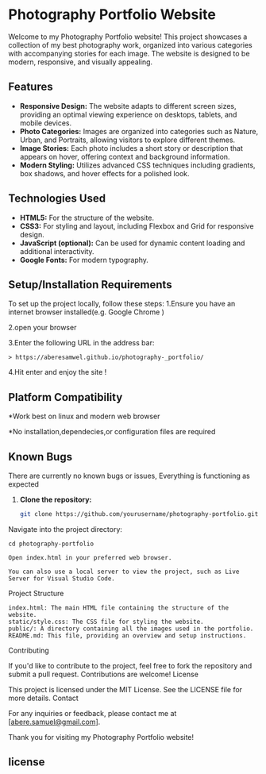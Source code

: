 # Photography Portfolio Website

Welcome to my Photography Portfolio website! This project showcases a collection of my best photography work, organized into various categories with accompanying stories for each image. The website is designed to be modern, responsive, and visually appealing.

## Features

- **Responsive Design:** The website adapts to different screen sizes, providing an optimal viewing experience on desktops, tablets, and mobile devices.
- **Photo Categories:** Images are organized into categories such as Nature, Urban, and Portraits, allowing visitors to explore different themes.
- **Image Stories:** Each photo includes a short story or description that appears on hover, offering context and background information.
- **Modern Styling:** Utilizes advanced CSS techniques including gradients, box shadows, and hover effects for a polished look.

## Technologies Used

- **HTML5:** For the structure of the website.
- **CSS3:** For styling and layout, including Flexbox and Grid for responsive design.
- **JavaScript (optional):** Can be used for dynamic content loading and additional interactivity.
- **Google Fonts:** For modern typography.

## Setup/Installation Requirements

To set up the project locally, follow these steps:
1.Ensure you have an internet browser installed(e.g. Google Chrome )

2.open your browser

3.Enter the following URL in the address bar:

    > https://aberesamwel.github.io/photography-_portfolio/
4.Hit enter and enjoy the site !

## Platform Compatibility
*Work best on linux and modern web browser

*No installation,dependecies,or configuration files are required

## Known Bugs
There are currently no known bugs or issues, Everything is functioning as expected

1. **Clone the repository:**

   ```bash
   git clone https://github.com/yourusername/photography-portfolio.git

Navigate into the project directory:

    cd photography-portfolio

    Open index.html in your preferred web browser.

    You can also use a local server to view the project, such as Live Server for Visual Studio Code.

Project Structure

    index.html: The main HTML file containing the structure of the website.
    static/style.css: The CSS file for styling the website.
    public/: A directory containing all the images used in the portfolio.
    README.md: This file, providing an overview and setup instructions.

Contributing

If you'd like to contribute to the project, feel free to fork the repository and submit a pull request. Contributions are welcome!
License

This project is licensed under the MIT License. See the LICENSE file for more details.
Contact

For any inquiries or feedback, please contact me at [abere.samuel@gmail.com].

Thank you for visiting my Photography Portfolio website!

## license


